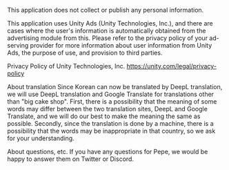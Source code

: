 This application does not collect or publish any personal information.

This application uses Unity Ads (Unity Technologies, Inc.), and there are cases where the user's information is automatically obtained from the advertising module from this. Please refer to the privacy policy of your ad-serving provider for more information about user information from Unity Ads, the purpose of use, and provision to third parties.

Privacy Policy of Unity Technologies, Inc.
https://unity.com/legal/privacy-policy

About translation
Since Korean can now be translated by DeepL translation, we will use DeepL translation and Google Translate for translations other than "big cake shop".
First, there is a possibility that the meaning of some words may differ between the two translation sites, DeepL and Google Translate, and we will do our best to make the meaning the same as possible.
Secondly, since the translation is done by a machine, there is a possibility that the words may be inappropriate in that country, so we ask for your understanding.

About questions, etc.
If you have any questions for Pepe, we would be happy to answer them on Twitter or Discord.
